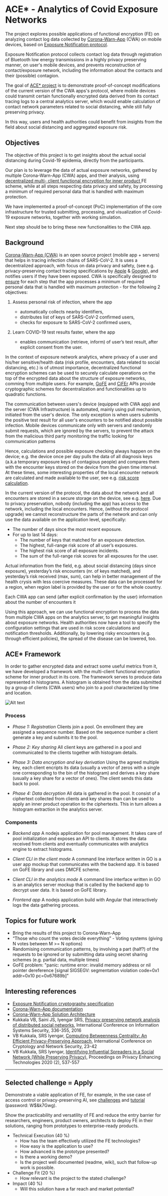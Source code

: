 # ACE* - Analytics of Covid Exposure Networks

The project explores possible applications of functional encryption (FE) on analyzing contact log data collected by [Corona-Warn-App](https://github.com/corona-warn-app) (CWA) on mobile devices, based on [Exposure Notification protocol](https://blog.google/documents/Exposure_Notification_-Cryptography_Specification_v1.2.1.pdf). 

Exposure Notification protocol collects contact log data through registration of Bluetooth low energy transmissions in a highly privacy preserving manner, on user's mobile devices, and prevents reconstruction of contact/exposure network, including the information about the contacts and their (possible) contagion. 

The goal of [ACE* project](https://github.com/cryptohackathon/ace-net) is to demonstrate proof-of-concept modifications of the current version of the CWA apps's protocol, where mobile devices could transmit certain functionally encrypted data derived from its contact tracing logs to a central analytics server, which would enable calculation of contact network parameters related to social distancing, while still fully preserving privacy.

In this way, users and health authorities could benefit from insights from the field about social distancing and aggregated exposure risk.


## Objectives

The objective of this project is to get insights about the actual social distancing during Covid-19 epidemia, directly from the participants.

Our plan is to leverage the data of actual exposure networks, gathered by multiple Corona-Warn-App (CWA) apps, and their analysis, using [decentralized multi- client functional encryption for inner product ](https://eprint.iacr.org/2017/989.pdf) FE scheme, while at all steps respecting data privacy and safety, by processing a minimum of required personal data that is handled with maximum protection.

We have implemented a proof-of-concept (PoC) implementation of the core infrastructure for trusted submitting, processing, and visualization of Covid-19 exposure networks, together with working simulation. 

Next step should be to bring these new functionalities to the CWA app.


## Background

[Corona-Warn-App (CWA)](https://www.coronawarn.app) is an open source project (mobile app + servers) that helps in tracing infection chains of SARS-CoV-2. It is uses a decentralized approach, with focus on data privacy and safety, (see e.g. privacy-preserving contact tracing specifications by [Apple](https://covid19.apple.com/contacttracing) & [Google](https://www.google.com/covid19/exposurenotifications)), and notifies users if they have been exposed. CWA is specifically designed to [ensure](https://blog.google/documents/Exposure_Notification_-Cryptography_Specification_v1.2.1.pdf) for each step that the app processes a minimum of required personal data that is handled with maximum protection - for the following 2 objectives:

1. Assess personal risk of infection, where the app
    - automatically collects nearby identifiers,
    - distributes list of keys of SARS-CoV-2 confirmed users,
    - checks for exposure to SARS-CoV-2 confirmed users,

2. Learn COVID-19 test results faster, where the app
    - enables communication (retrieve, inform) of user’s test result, after explicit consent from the user.   

In the context of exposure network analytics, where privacy of a user and his/her sensitive/health data (risk profile, encounters, data related to social distancing, etc.) is of utmost importance, decentralized functional encryption schemes can be used to securely calculate operations on the top of the encrypted data about the structure of exposure networks, comming from multiple users. For example, [GoFE](https://github.com/fentec-project/gofe) and [CiFEr](https://github.com/fentec-project/CiFEr) APIs provide cryptographic schemes for decentralization and functionalities up to quadratic functions. 

The communication between users's device (equipped with CWA app) and the server (CWA Infrastructure) is automated, mainly using pull mechanism, initiated from the user's device. The only exception is when users submits the positive test result for all user's encounters to be notified about possible infection. Mobile devices communicate only with servers and randomly submit requests, which are ignored by the servers, to prevent the attack from the malicious third party monitoring the traffic looking for communication patterns 

Hence, calculations and possible exposure checking always happen on the device; e.g. the device once per day pulls the data of all diagnosis keys (a.k.a temporary exposure keys of contagious people) and compares them with the encounter keys stored on the device from the given time interval. At these times, some interesting properties of the local encounter network are calculated and made available to the user, see e.g. [risk score calculation](https://www.r-bloggers.com/2020/09/risk-scoring-in-digital-contact-tracing-apps).

In the current version of the protocol, the data about the network and all encounters are stored in a secure storage on the device, see e.g. [here](https://covid19.apple.com/contacttracing). Due to privacy preservation, nobody (including the app) has access to the network, including the local encounters. Hence, (without the protocol upgrade) we cannot reconstructure the parts of the network and can only use the data available on the application level, specifically:

- The number of days since the most recent exposure.
- For up to last 14 days:
    - The number of keys that matched for an exposure detection.
    - The highest, full-range risk score of all user’s exposures.
    - The highest risk score of all exposure incidents.
    - The sum of the full-range risk scores for all exposures for the user.

Actual information from the field, e.g. about social distancing (days since exposure), yesterday’s risk encounters (nr. of keys matched), and yesterday’s risk received (max, sum), can help in better management of the health crysis with less coercive measures. These data can be processed for a region, when region label is provided by the user or for the whole country. 

Each CWA app can send (after explicit confirmation by the user) information about the number of encounters it 

Using this approach, we can use functional encryption to process the data from multiple CWA apps on the analytics server, to get meaningful insights about exposure networks.
Health authorities now have a tool to specify the configuration settings that are used in risk score calculations and notification thresholds. 
Additionally, by lowering risky encounters (e.g. through efficient policies), the spread of the disease can be lowered, too.


## ACE* Framework
In order to gather encrypted data and extract some useful metrics from it, we have developed a framework with the multi-client functional encryption scheme for inner product in its core. The framework serves to produce data represented in histograms. A histogram is obtained from the data submitted by a group of clients (CWA users) who join to a pool characterized by time and location.

![Alt text](ace-net-scheme.png?raw=true "ACE* Framework")

### Process
* *Phase 1: Registration*
Clients join a pool. On enrollment they are assigned a sequence number. Based on the sequence number a client generate a key and submits it to the pool.

* *Phase 2: Key sharing*
All client keys are gathered in a pool and communicated to the clients together with histogram details.

* *Phase 3: Data encryption and key derivation*
Using the agreed multiple key, each client encripts its data (usually a vector of zeros with a single one corresponding to the bin of the histogram) and derives a key share (usually a key share for a vector of ones). The client sends this data back to pool.

* *Phase 4: Data decryption*
All data is gathered in the pool. It consist of a ciphertext collected from clients and key shares than can be used to apply an inner product operation to the ciphertexts. This in turn allows a histogram extraction in the analytics server.

### Components

* *Backend app*
A nodejs application for pool management. It takes care of pool initialization and exposes an API to clients. It stores the data received from clients and eventually communicates with analytics engine to extract histograms.

* *Client CLI in the client mode*
A command line interface written in GO is a user app mockup that communicates with the backend app. It is based on GoFE library and uses DMCFE scheme.

* *Client CLI in the analytics mode*
A command line interface written in GO is an analytics server mockup that is called by the backend app to decrypt user data. It is based on GoFE library.

* *Frontend app*
A nodejs application build with Angular that interactively logs the data gathering process.


## Topics for future work

- Bring the results of this project to Corona-Warn-App
- “Those who count the votes decide everything” - Voting systems (giving N votes between M >= N options)
- Randomising communication patterns, by involving a part (half?) of the requests to be ignored or by submitting data using secret sharing schemes (e.g. partial data, multiple times)
- GoFE problem: "panic: runtime error: invalid memory address or nil pointer dereference
 [signal SIGSEGV: segmentation violation code=0x1 addr=0x10 pc=0x67689b]"



## Interesting references

- [Exposure Notification cryptography specification](https://blog.google/documents/Exposure_Notification_-Cryptography_Specification_v1.2.1.pdf)
- [Corona-Warn-App documentation](https://github.com/corona-warn-app/cwa-documentation)
- [Corona-Warn-App Solution Architecture](https://github.com/corona-warn-app/cwa-documentation/blob/master/solution_architecture.md)
- Kukkala VB, Saini JS, Iyengar SRS, [Privacy preserving network analysis of distributed social networks](https://eprint.iacr.org/2016/427.pdf), International Conference on Information Systems Security, 336-355, 2016
- VB Kukkala, SRS Iyengar, [Computing Betweenness Centrality: An Efficient Privacy-Preserving Approach](https://link.springer.com/chapter/10.1007/978-3-030-00434-7_2), International Conference on Cryptology and Network Security, 23-42
- VB Kukkala, SRS Iyengar, [Identifying Influential Spreaders in a Social Network (While Preserving Privacy)](https://content.sciendo.com/downloadpdf/journals/popets/2020/2/article-p537.pdf), Proceedings on Privacy Enhancing Technologies 2020 (2), 537-557




------------------------------------

## Selected challenge = Apply

Demonstrate a viable application of FE, for example, in the use case of access control or privacy-preserving AI, see [challenges](https://cryptohackathon.eu/#challenges) and [tutorial](https://us02web.zoom.us/rec/share/PeSRUAaUYbDBiN6AaQeszotTeALfuDyMyZxX5TbnfQxaGUGl4H_DGOCMeUmEToMD.0x18XGtN1pHHKGb1) (password: W$&k7Gwg).

Show the practicability and versatility of FE and reduce the entry barrier for researchers, engineers, product owners, architects to deploy FE in their solutions, ranging from prototypes to enterprise-ready products.

- Technical Execution (40 %)
    - How has the team effectively utilized the FE technologies?
    - How easy is the application to use?
    - How advanced is the prototype presented?
    - Is there a working demo?
    - Is the project well documented (readme, wiki), such that follow-up work is possible.
- Challenge Fit (20 %)
    - How relevant is the project to the stated challenge?
- Impact (40 %)
    - Will this solution have a far reach and market potential?



